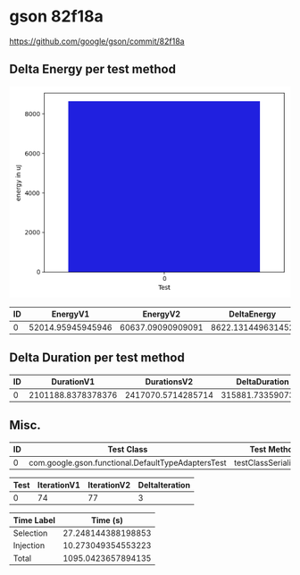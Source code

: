 # gson 82f18a


https://github.com/google/gson/commit/82f18a



## Delta Energy per test method

![](./gson_delta_energy_0_v.png)


| ID | EnergyV1 | EnergyV2 | DeltaEnergy | σV1 | σV2 |
| --- | --- | --- | --- | --- | --- |
| 0 | 52014.95945945946 | 60637.09090909091 | 8622.131449631452 | 32431.411828674052 | 35832.373316029014 |

## Delta Duration per test method


| ID | DurationV1 | DurationsV2 | DeltaDuration |
| --- | --- | --- | --- |
| 0 | 2101188.8378378376 | 2417070.5714285714 | 315881.7335907337 |

## Misc.

| ID | Test Class | Test Method |
| --- | --- | --- |
| 0 | com.google.gson.functional.DefaultTypeAdaptersTest | testClassSerialization |




| Test | IterationV1 | IterationV2 | DeltaIteration |
| --- | --- | --- | --- |
| 0 | 74 | 77 | 3 |



| Time Label | Time (s) |
| --- | --- |
| Selection | 27.248144388198853 |
| Injection | 10.273049354553223 |
| Total | 1095.0423657894135 |


